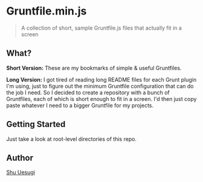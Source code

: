 # Gruntfile.min.js

> A collection of short, sample Gruntfile.js files that actually fit in a screen

## What?

**Short Version:** These are my bookmarks of simple & useful Gruntfiles.

**Long Version:** I got tired of reading long README files for each Grunt plugin I'm using, just to figure out the minimum Gruntfile configuration that can do the job I need. So I decided to create a repository with a bunch of Gruntfiles, each of which is short enough to fit in a screen. I'd then just copy paste whatever I need to a bigger Gruntfile for my projects.

## Getting Started

Just take a look at root-level directories of this repo.

## Author

[Shu Uesugi](http://github.com/chibicode)
